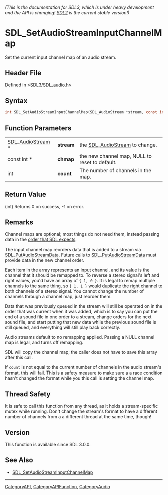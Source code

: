 ###### (This is the documentation for SDL3, which is under heavy development and the API is changing! [SDL2](https://wiki.libsdl.org/SDL2/) is the current stable version!)
# SDL_SetAudioStreamInputChannelMap

Set the current input channel map of an audio stream.

## Header File

Defined in [<SDL3/SDL_audio.h>](https://github.com/libsdl-org/SDL/blob/main/include/SDL3/SDL_audio.h)

## Syntax

```c
int SDL_SetAudioStreamInputChannelMap(SDL_AudioStream *stream, const int *chmap, int count);
```

## Function Parameters

|                                      |            |                                                   |
| ------------------------------------ | ---------- | ------------------------------------------------- |
| [SDL_AudioStream](SDL_AudioStream) * | **stream** | the [SDL_AudioStream](SDL_AudioStream) to change. |
| const int *                          | **chmap**  | the new channel map, NULL to reset to default.    |
| int                                  | **count**  | The number of channels in the map.                |

## Return Value

(int) Returns 0 on success, -1 on error.

## Remarks

Channel maps are optional; most things do not need them, instead passing
data in the [order that SDL expects](CategoryAudio#channel-layouts).

The input channel map reorders data that is added to a stream via
[SDL_PutAudioStreamData](SDL_PutAudioStreamData). Future calls to
[SDL_PutAudioStreamData](SDL_PutAudioStreamData) must provide data in the
new channel order.

Each item in the array represents an input channel, and its value is the
channel that it should be remapped to. To reverse a stereo signal's left
and right values, you'd have an array of `{ 1, 0 }`. It is legal to remap
multiple channels to the same thing, so `{ 1, 1 }` would duplicate the
right channel to both channels of a stereo signal. You cannot change the
number of channels through a channel map, just reorder them.

Data that was previously queued in the stream will still be operated on in
the order that was current when it was added, which is to say you can put
the end of a sound file in one order to a stream, change orders for the
next sound file, and start putting that new data while the previous sound
file is still queued, and everything will still play back correctly.

Audio streams default to no remapping applied. Passing a NULL channel map
is legal, and turns off remapping.

SDL will copy the channel map; the caller does not have to save this array
after this call.

If `count` is not equal to the current number of channels in the audio
stream's format, this will fail. This is a safety measure to make sure a a
race condition hasn't changed the format while you this call is setting the
channel map.

## Thread Safety

It is safe to call this function from any thread, as it holds a
stream-specific mutex while running. Don't change the stream's format to
have a different number of channels from a a different thread at the same
time, though!

## Version

This function is available since SDL 3.0.0.

## See Also

- [SDL_SetAudioStreamInputChannelMap](SDL_SetAudioStreamInputChannelMap)

----
[CategoryAPI](CategoryAPI), [CategoryAPIFunction](CategoryAPIFunction), [CategoryAudio](CategoryAudio)

